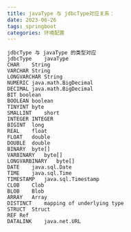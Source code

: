 ```yaml
---
title: javaType 与 jdbcType对应关系：
date: 2023-06-26 
tags: springboot
categories: 环境配置
---
```

    jdbcType 与 javaType 的类型对应
    jdbcType	javaType
    CHAR	String
    VARCHAR	String
    LONGVARCHAR	String
    NUMERIC	java.math.BigDecimal
    DECIMAL	java.math.BigDecimal
    BIT	boolean
    BOOLEAN	boolean
    TINYINT	byte
    SMALLINT	short
    INTEGER	INTEGER
    BIGINT	long
    REAL	float
    FLOAT	double
    DOUBLE	double
    BINARY	byte[]
    VARBINARY	byte[]
    LONGVARBINARY	byte[]
    DATE	java.sql.Date
    TIME	java.sql.Time
    TIMESTAMP	java.sql.Timestamp
    CLOB	Clob
    BLOB	Blob
    ARRAY	Array
    DISTINCT	mapping of underlying type
    STRUCT	Struct
    REF	Ref
    DATALINK	java.net.URL
